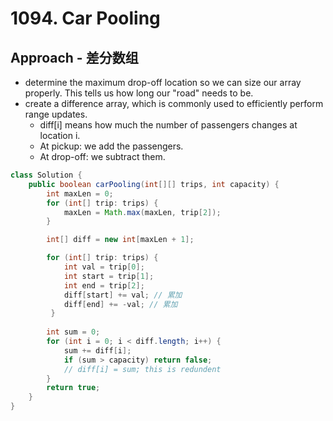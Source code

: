 # 1094. Car Pooling

## Approach - 差分数组
- determine the maximum drop-off location so we can size our array properly. This tells us how long our "road" needs to be.
- create a difference array, which is commonly used to efficiently perform range updates.
    - diff[i] means how much the number of passengers changes at location i.
    - At pickup: we add the passengers.
    - At drop-off: we subtract them.

```java
class Solution {
    public boolean carPooling(int[][] trips, int capacity) {
        int maxLen = 0;
        for (int[] trip: trips) {
            maxLen = Math.max(maxLen, trip[2]); 
        }

        int[] diff = new int[maxLen + 1]; 

        for (int[] trip: trips) {
            int val = trip[0]; 
            int start = trip[1]; 
            int end = trip[2]; 
            diff[start] += val; // 累加 
            diff[end] += -val; // 累加
         }
        
        int sum = 0; 
        for (int i = 0; i < diff.length; i++) { 
            sum += diff[i]; 
            if (sum > capacity) return false; 
            // diff[i] = sum; this is redundent 
        }
        return true;
    }
}
```
